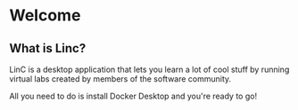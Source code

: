 # Welcome

## What is Linc?

LinC is a desktop application that lets you learn a lot of cool stuff by running virtual labs created by members of the software community.

All you need to do is install Docker Desktop and you're ready to go!